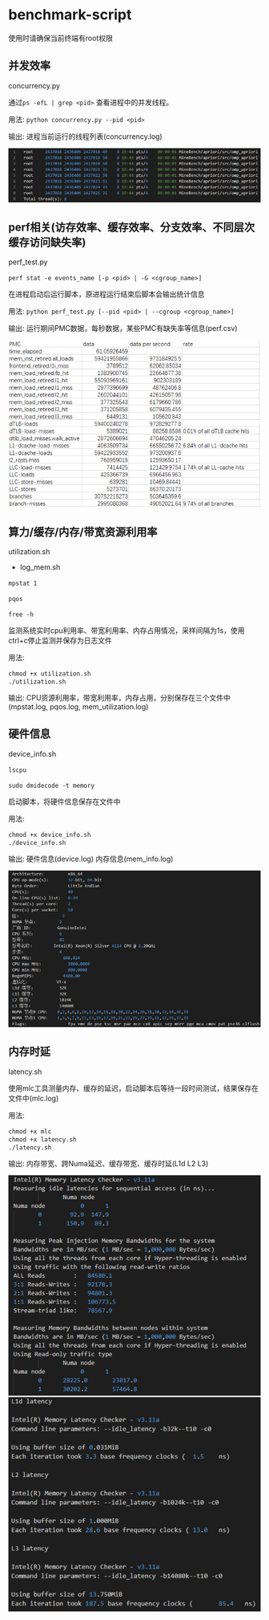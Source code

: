 # benchmark-script

使用时请确保当前终端有root权限

## 并发效率

concurrency.py

通过`ps -efL | grep <pid>` 查看进程中的并发线程。

用法: `python concurrency.py --pid <pid>`

输出: 进程当前运行的线程列表(concurrency.log)

<div align="center">
  <img src="data/1.png">
</div>


## perf相关(访存效率、缓存效率、分支效率、不同层次缓存访问缺失率)

perf_test.py

`perf stat -e events_name [-p <pid> | -G <cgroup_name>]`

在进程启动后运行脚本，原进程运行结束后脚本会输出统计信息

用法: `python perf_test.py [--pid <pid> | --cgroup <cgroup_name>]`

输出: 运行期间PMC数据，每秒数据，某些PMC有缺失率等信息(perf.csv)

<div align="center">
  <img src="data/2.png">
</div>

## 算力/缓存/内存/带宽资源利用率

utilization.sh
- log_mem.sh

`mpstat 1`

`pqos`

`free -h`

监测系统实时cpu利用率、带宽利用率、内存占用情况，采样间隔为1s，使用ctrl+c停止监测并保存为日志文件

用法: 
```
chmod +x utilization.sh
./utilization.sh
```

输出: CPU资源利用率，带宽利用率，内存占用，分别保存在三个文件中(mpstat.log, pqos.log, mem_utilization.log)

## 硬件信息

device_info.sh

`lscpu`

`sudo dmidecode -t memory`

启动脚本，将硬件信息保存在文件中

用法: 
```
chmod +x device_info.sh
./device_info.sh
```

输出: 硬件信息(device.log) 内存信息(mem_info.log)

<div align="center">
  <img src="data/4.png">
</div>

## 内存时延

latency.sh

使用mlc工具测量内存、缓存的延迟，启动脚本后等待一段时间测试，结果保存在文件中(mlc.log)

用法: 
```
chmod +x mlc
chmod +x latency.sh
./latency.sh
```

输出: 内存带宽、跨Numa延迟、缓存带宽、缓存时延(L1d L2 L3)

<div align="center">
  <img src="data/5-1.png">
</div>

<div align="center">
  <img src="data/5-2.png">
</div>